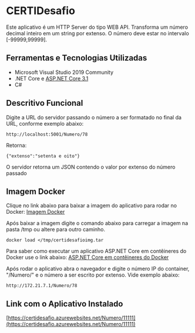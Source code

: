 # CERTIDesafio
Este aplicativo é um HTTP Server do tipo WEB API.
Transforma um número decimal inteiro em um string por extenso.
O número deve estar no intervalo [-99999,99999].

## Ferramentas e Tecnologias Utilizadas

- Microsoft Visual Studio 2019 Community
- .NET Core e [ASP.NET Core 3.1](https://github.com/aspnet/AspNetCore.Docs)
- C#

## Descritivo Funcional

Digite a URL do servidor passando o número a ser formatado no final da URL, conforme exemplo abaixo:

```console
http://localhost:5001/Numero/78
```
Retorna:
```console
{"extenso":"setenta e oito"}
```
O servidor retorna um JSON contendo o valor por extenso do número passado

## Imagem Docker

Clique no link abaixo para baixar a imagem do aplicativo para rodar no Docker:
[Imagem Docker](https://1drv.ms/u/s!AqDuCVVT4S07k2cEinuqaL0ajV2H?e=vfHALq)

Após baixar a imagem digite o comando abaixo para carregar a imagem na pasta /tmp ou altere para outro caminho.
```console
docker load </tmp/certidesafioimg.tar
```

Para saber como executar um aplicativo ASP.NET Core em contêineres do Docker use o link abaixo:
[ASP.NET Core em contêineres do Docker](https://docs.microsoft.com/pt-br/aspnet/core/host-and-deploy/docker/building-net-docker-images?view=aspnetcore-3.1)

Após rodar o aplicativo abra o navegador e digite o número IP do container, "/Numero/" e o número a ser escrito por extenso. Vide exemplo abaixo:

```console
http://172.21.7.1/Numero/78
```

## Link com o Aplicativo Instalado

[https://certidesafio.azurewebsites.net/Numero/11111](https://certidesafio.azurewebsites.net/Numero/11111)
